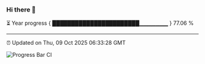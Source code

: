 ### Hi there 👋

⏳ Year progress { ███████████████████████▁▁▁▁▁▁▁ } 77.06 %

---

⏰ Updated on Thu, 09 Oct 2025 06:33:28 GMT

![Progress Bar CI](https://github.com/liununu/liununu/workflows/Progress%20Bar%20CI/badge.svg)
